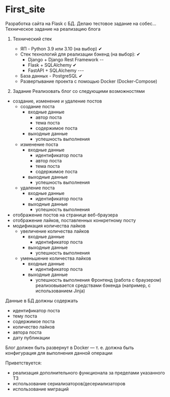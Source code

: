 # First_site
Разработка сайта на Flask с БД. 
Делаю тестовое задание на собес...
Техническое задание на реализацию блога

1. Технический стек
	- ЯП - Python 3.9 или 3.10 (на выбор) ✔
	- Стек технологий для реализации бэкенд (на выбор): ✔
		- Django + Django Rest Framework --
		- Flask + SQLAlchemy ✔
		- FastAPI + SQLAlchemy ---
	- База данных - PostgreSQL ✔
	- Развертывание проекта с помощью Docker (Docker-Compose)

2. Задание
Реализовать блог со следующими возможностями
- создание, изменение и удаление постов
	- создание поста
		- входные данные
			- автор поста
			- тема поста
			- содержимое поста
		- выходные данные
			- успешность выполнения
	- изменение поста
		- входные данные
			- идентификатор поста
			- автор поста
			- тема поста
			- содержимое поста
		- выходные данные
			- успешность выполнения
	- удаление поста
		- входные данные
			- идентификатор поста
		- выходные данные
			- успешность выполнения
- отображение постов на странице веб-браузера
- отображение лайков, поставленных конкретному посту
- модификация количества лайков
	- увеличение количества лайков
		- входные данные
			- идентификатор поста
		- выходные данные
			- успешность выполнения
	- уменьшение количества лайков
		- входные данные
			- идентификатор поста
		- выходные данные
			- успешность выполнения
Фронтенд (работа с браузером) реализовывается средствами бэкенда (например, с использованием Jinja)

Данные в БД должны содержать
- идентификатор поста
- тему поста
- содержимое поста
- количество лайков
- автора поста
- дату публикации

Блог должен быть развернут в Docker — т. е. должна быть конфигурация для выполнения данной операции

Приветствуется:
- реализация дополнительного функционала за пределами указанного ТЗ
- использование сериализаторов/десериализаторов
- использование миграций

